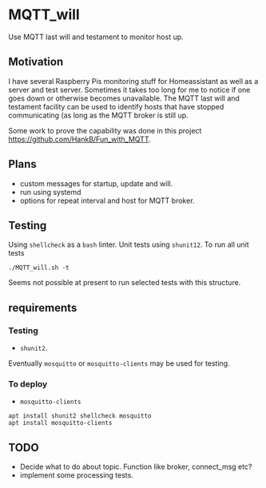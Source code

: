 # MQTT_will

Use MQTT last will and testament to monitor host up.

## Motivation

I have several Raspberry Pis monitoring stuff for Homeassistant as well as a server and test server. Sometimes it takes too long for me to notice if one goes down or otherwise becomes unavailable. The MQTT last will and testament facility can be used to identify hosts that have stopped communicating (as long as the MQTT broker is still up.

Some work to prove the capability was done in this project <https://github.com/HankB/Fun_with_MQTT>.

## Plans

* custom messages for startup, update and will.
* run using systemd
* options for repeat interval and host for MQTT broker.

## Testing

Using  `shellcheck` as a `bash` linter. Unit tests using `shunit12`. To run all unit tests

```text
./MQTT_will.sh -t
```

Seems not possible at present to run selected tests with this structure.

## requirements

### Testing

* `shunit2`. 

Eventually `mosquitto` or `mosquitto-clients` may be used for testing. 

### To deploy

* `mosquitto-clients`

```text
apt install shunit2 shellcheck mosquitto
apt install mosquitto-clients
```

## TODO

* Decide what to do about topic. Function like broker, connect_msg etc?
* implement some processing tests.
